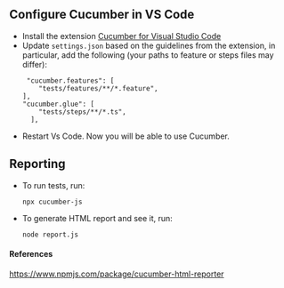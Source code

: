 
## Configure Cucumber in VS Code

- Install the extension [Cucumber for Visual Studio Code](https://marketplace.visualstudio.com/items?itemName=CucumberOpen.cucumber-official)
- Update `settings.json` based on the guidelines from the extension, in  particular, add the following (your paths to feature or steps files may differ):
	```
	 "cucumber.features": [
        "tests/features/**/*.feature",    
    ],
    "cucumber.glue": [               
        "tests/steps/**/*.ts",       
      ],
	```	
- Restart Vs Code. Now you will be able to use Cucumber.

## Reporting
- To run tests, run:

   `npx cucumber-js`

- To generate HTML report and see it, run:
  
  `node report.js`

#### References
https://www.npmjs.com/package/cucumber-html-reporter
